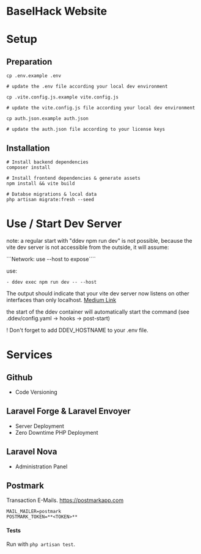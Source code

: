# BaselHack Website

# Setup

## Preparation

```
cp .env.example .env

# update the .env file according your local dev environment

cp .vite.config.js.example vite.config.js

# update the vite.config.js file according your local dev environment

cp auth.json.example auth.json 

# update the auth.json file according to your license keys
```

## Installation

```
# Install backend dependencies
composer install

# Install frontend dependencies & generate assets
npm install && vite build

# Databse migrations & local data
php artisan migrate:fresh --seed
```

# Use / Start Dev Server

note: a regular start with "ddev npm run dev" is not possible, because the vite dev server is not accessible from the outside, it will assume:

```Network: use --host to expose````

use:

```- ddev exec npm run dev -- --host```

The output should indicate that your vite dev server now listens on other interfaces than only localhost.
[Medium Link](https://medium.com/@mtillmann_68557/using-laravel-9-breeze-with-ddev-and-vite-3e40abd2954a)

the start of the ddev container will automatically start the command (see .ddev/config.yaml -> hooks -> post-start)

! Don't forget to add DDEV_HOSTNAME to your .env file.

# Services

## Github

- Code Versioning

## Laravel Forge & Laravel Envoyer

- Server Deployment
- Zero Downtime PHP Deployment

## Laravel Nova

- Administration Panel

## Postmark

Transaction E-Mails.
https://postmarkapp.com

```
MAIL_MAILER=postmark
POSTMARK_TOKEN=**<TOKEN>**
```

#### Tests

Run with ```php artisan test```.
